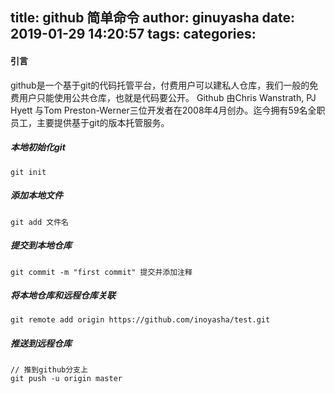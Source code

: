 title: github 简单命令
author: ginuyasha
date: 2019-01-29 14:20:57
tags:
categories:
---
#### 引言

github是一个基于git的代码托管平台，付费用户可以建私人仓库，我们一般的免费用户只能使用公共仓库，也就是代码要公开。 Github 由Chris Wanstrath, PJ Hyett 与Tom Preston-Werner三位开发者在2008年4月创办。迄今拥有59名全职员工，主要提供基于git的版本托管服务。

<!-- more -->

##### 本地初始化git

```git
git init
```
##### 添加本地文件

```git
git add 文件名
```

##### 提交到本地仓库

```git
git commit -m "first commit" 提交并添加注释
```

##### 将本地仓库和远程仓库关联

```git
git remote add origin https://github.com/inoyasha/test.git
```

##### 推送到远程仓库

```git
// 推到github分支上
git push -u origin master 
```
